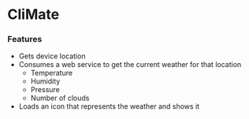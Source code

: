 # CliMate

### Features
* Gets device location
* Consumes a web service to get the current weather for that location
    * Temperature
    * Humidity
    * Pressure
    * Number of clouds
* Loads an icon that represents the weather and shows it